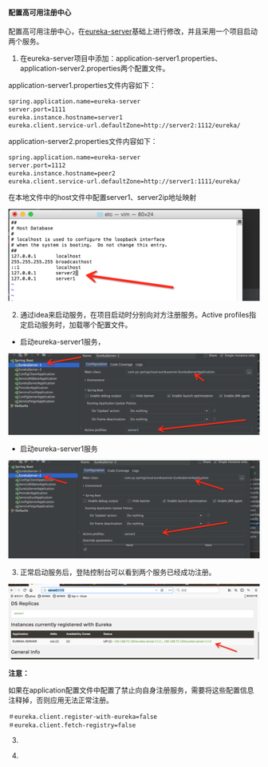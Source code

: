 #### 配置高可用注册中心

配置高可用注册中心，在[eureka-server](https://github.com/yongyanGit/springclouddemo)基础上进行修改，并且采用一个项目启动两个服务。

1. 在eureka-server项目中添加：application-server1.properties、application-server2.properties两个配置文件。

application-server1.properties文件内容如下：

```
spring.application.name=eureka-server
server.port=1111
eureka.instance.hostname=server1
eureka.client.service-url.defaultZone=http://server2:1112/eureka/
```

application-server2.properties文件内容如下：

```
spring.application.name=eureka-server
server.port=1112
eureka.instance.hostname=peer2
eureka.client.service-url.defaultZone=http://server1:1111/eureka/
```

在本地文件中的host文件中配置server1、server2ip地址映射

![host](../images/host.png)



2. 通过idea来启动服务，在项目启动时分别向对方注册服务。Active profiles指定启动服务时，加载哪个配置文件。

* 启动eureka-server1服务，

![eureka-server1](../images/server1.png)

* 启动eureka-server1服务

![eureka-server2](../images/server2.png)

3. 正常启动服务后，登陆控制台可以看到两个服务已经成功注册。

![eureka](../images/eurekaserver.png)



**注意：**

如果在application配置文件中配置了禁止向自身注册服务，需要将这些配置信息注释掉，否则应用无法正常注册。

```
＃eureka.client.register-with-eureka=false
＃eureka.client.fetch-registry=false
```



3. ​


3. ​



